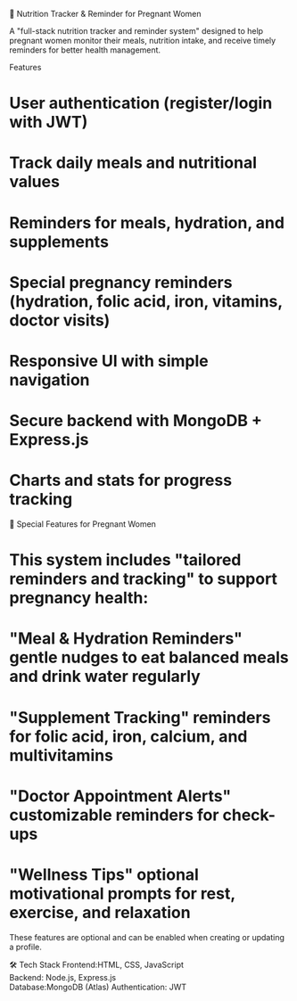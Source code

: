  🍏  Nutrition Tracker & Reminder for Pregnant Women

A "full-stack nutrition tracker and reminder system" designed to help  pregnant women monitor their meals, nutrition intake, and receive timely reminders for better health management.

Features
# User authentication (register/login with JWT)  
# Track daily meals and nutritional values  
# Reminders for meals, hydration, and supplements  
# Special pregnancy reminders (hydration, folic acid, iron, vitamins, doctor visits)  
# Responsive UI with simple navigation  
# Secure backend with MongoDB + Express.js  
# Charts and stats for progress tracking  

🌸 Special Features for Pregnant Women
# This system includes "tailored reminders and tracking" to support pregnancy health:  
# "Meal & Hydration Reminders" gentle nudges to eat balanced meals and drink water regularly  
# "Supplement Tracking" reminders for folic acid, iron, calcium, and multivitamins  
# "Doctor Appointment Alerts" customizable reminders for check-ups  
# "Wellness Tips" optional motivational prompts for rest, exercise, and relaxation  

These features are optional and can be enabled when creating or updating a profile.

🛠️  Tech Stack
Frontend:HTML, CSS, JavaScript  
Backend: Node.js, Express.js  
Database:MongoDB (Atlas) 
Authentication: JWT  
